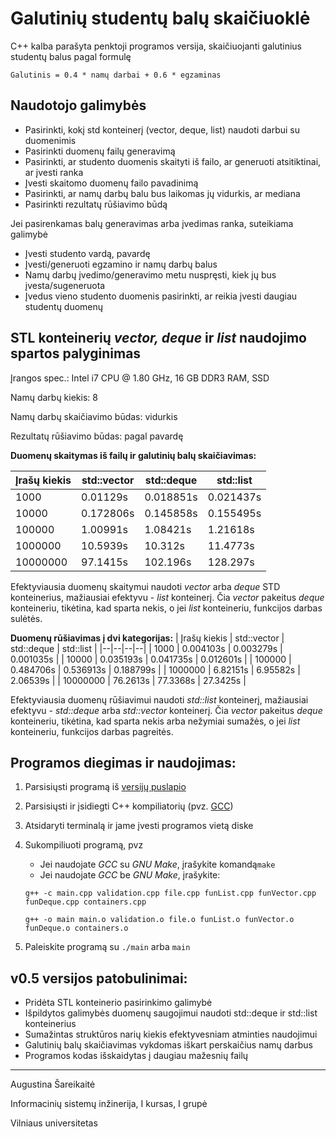 
# Galutinių studentų balų skaičiuoklė

C++ kalba parašyta penktoji programos versija, skaičiuojanti galutinius studentų balus pagal formulę

    Galutinis = 0.4 * namų darbai + 0.6 * egzaminas



## Naudotojo galimybės

 - Pasirinkti, kokį std konteinerį (vector, deque, list) naudoti darbui su duomenimis
 - Pasirinkti duomenų failų generavimą
 - Pasirinkti, ar studento duomenis skaityti iš failo, ar generuoti atsitiktinai, ar įvesti ranka
 - Įvesti skaitomo duomenų failo pavadinimą
 - Pasirinkti, ar namų darbų balu bus laikomas jų vidurkis, ar mediana
 - Pasirinkti rezultatų rūšiavimo būdą
 
 Jei pasirenkamas balų generavimas arba įvedimas ranka, suteikiama galimybė
 - Įvesti studento vardą, pavardę
 - Įvesti/generuoti egzamino ir namų darbų balus
 - Namų darbų įvedimo/generavimo metu nuspręsti, kiek jų bus įvesta/sugeneruota
 - Įvedus vieno studento duomenis pasirinkti, ar reikia įvesti daugiau studentų duomenų


## STL konteinerių *vector, deque* ir *list* naudojimo spartos palyginimas
Įrangos spec.: Intel i7 CPU @ 1.80 GHz, 16 GB DDR3 RAM, SSD

Namų darbų kiekis: 8

Namų darbų skaičiavimo būdas: vidurkis

Rezultatų rūšiavimo būdas: pagal pavardę

**Duomenų skaitymas iš failų ir galutinių balų skaičiavimas:**

| Įrašų kiekis | std::vector | std::deque | std::list |
|--|--|--|--|
| 1000 | 0.01129s | 0.018851s | 0.021437s |
| 10000 | 0.172806s | 0.145858s | 0.155495s |
| 100000 | 1.00991s  | 1.08421s | 1.21618s |
| 1000000 | 10.5939s | 10.312s | 11.4773s |
| 10000000 | 97.1415s | 102.196s | 128.297s |

Efektyviausia duomenų skaitymui naudoti *vector* arba *deque* STD konteinerius, mažiausiai efektyvu - *list* konteinerį. Čia *vector* pakeitus *deque* konteineriu, tikėtina, kad sparta nekis, o jei *list* konteineriu, funkcijos darbas sulėtės.

**Duomenų rūšiavimas į dvi kategorijas:**
| Įrašų kiekis | std::vector | std::deque | std::list |
|--|--|--|--|
| 1000 | 0.004103s | 0.003279s | 0.001035s |
| 10000 | 0.035193s | 0.041735s | 0.012601s |
| 100000 | 0.484706s  | 0.536913s | 0.188799s |
| 1000000 | 6.82151s | 6.95582s | 2.06539s |
| 10000000 | 76.2613s | 77.3368s | 27.3425s |

Efektyviausia duomenų rūšiavimui naudoti *std::list* konteinerį, mažiausiai efektyvu - *std::deque* arba *std::vector* konteinerį. Čia *vector* pakeitus *deque* konteineriu, tikėtina, kad sparta nekis arba nežymiai sumažės, o jei *list* konteineriu, funkcijos darbas pagreitės.

## Programos diegimas ir naudojimas:

 1. Parsisiųsti programą iš [versijų puslapio](https://github.com/Naktis/final-grades/releases)
 2. Parsisiųsti ir įsidiegti C++ kompiliatorių (pvz. [GCC](https://gcc.gnu.org/))
 3. Atsidaryti terminalą ir jame įvesti programos vietą diske
 4. Sukompiliuoti programą, pvz
	- Jei naudojate *GCC* su *GNU Make*, įrašykite komandą`make`
	- Jei naudojate *GCC* be *GNU Make*, įrašykite: 
	
	`g++ -c main.cpp validation.cpp file.cpp funList.cpp funVector.cpp funDeque.cpp containers.cpp`
	
	`g++ -o main main.o validation.o file.o funList.o funVector.o funDeque.o containers.o`
5. Paleiskite programą su `./main` arba `main`
 
 
## v0.5 versijos patobulinimai:

 - Pridėta STL konteinerio pasirinkimo galimybė
 - Išpildytos galimybės duomenų saugojimui naudoti std::deque ir std::list konteinerius
 - Sumažintas struktūros narių kiekis efektyvesniam atminties naudojimui
 - Galutinių balų skaičiavimas vykdomas iškart perskaičius namų darbus
 - Programos kodas išskaidytas į daugiau mažesnių failų

------------
Augustina Šareikaitė

Informacinių sistemų inžinerija, I kursas, I grupė

Vilniaus universitetas
